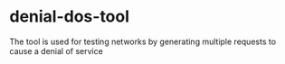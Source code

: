 # denial-dos-tool
The tool is used for testing networks by generating multiple requests to cause a denial of service
